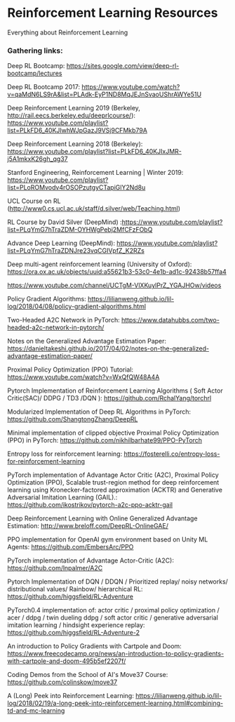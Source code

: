 # Reinforcement Learning Resources
Everything about Reinforcement Learning


### Gathering links:

Deep RL Bootcamp: https://sites.google.com/view/deep-rl-bootcamp/lectures

Deep RL Bootcamp 2017: https://www.youtube.com/watch?v=qaMdN6LS9rA&list=PLAdk-EyP1ND8MqJEJnSvaoUShrAWYe51U

Deep Reinforcement Learning 2019 (Berkeley, http://rail.eecs.berkeley.edu/deeprlcourse/): https://www.youtube.com/playlist?list=PLkFD6_40KJIwhWJpGazJ9VSj9CFMkb79A

Deep Reinforcement Learning 2018 (Berkeley): https://www.youtube.com/playlist?list=PLkFD6_40KJIxJMR-j5A1mkxK26gh_qg37

Stanford Engineering, Reinforcement Learning | Winter 2019: https://www.youtube.com/playlist?list=PLoROMvodv4rOSOPzutgyCTapiGlY2Nd8u

UCL Course on RL (http://www0.cs.ucl.ac.uk/staff/d.silver/web/Teaching.html)

RL Course by David Silver (DeepMind) :https://www.youtube.com/playlist?list=PLqYmG7hTraZDM-OYHWgPebj2MfCFzFObQ

Advance Deep Learning (DeepMind): https://www.youtube.com/playlist?list=PLqYmG7hTraZDNJre23vqCGIVpfZ_K2RZs

Deep multi-agent reinforcement learning (University of Oxford): https://ora.ox.ac.uk/objects/uuid:a55621b3-53c0-4e1b-ad1c-92438b57ffa4

https://www.youtube.com/channel/UCTgM-VlXKuylPrZ_YGAJHOw/videos

Policy Gradient Algorithms: https://lilianweng.github.io/lil-log/2018/04/08/policy-gradient-algorithms.html

Two-Headed A2C Network in PyTorch: https://www.datahubbs.com/two-headed-a2c-network-in-pytorch/

Notes on the Generalized Advantage Estimation Paper: https://danieltakeshi.github.io/2017/04/02/notes-on-the-generalized-advantage-estimation-paper/

Proximal Policy Optimization (PPO) Tutorial: https://www.youtube.com/watch?v=WxQfQW48A4A

Pytorch Implementation of Reinforcement Learning Algorithms ( Soft Actor Critic(SAC)/ DDPG / TD3 /DQN ): https://github.com/RchalYang/torchrl

Modularized Implementation of Deep RL Algorithms in PyTorch: https://github.com/ShangtongZhang/DeepRL

Minimal implementation of clipped objective Proximal Policy Optimization (PPO) in PyTorch: https://github.com/nikhilbarhate99/PPO-PyTorch

Entropy loss for reinforcement learning: https://fosterelli.co/entropy-loss-for-reinforcement-learning

PyTorch implementation of Advantage Actor Critic (A2C), Proximal Policy Optimization (PPO), Scalable trust-region method for deep reinforcement learning using Kronecker-factored approximation (ACKTR) and Generative Adversarial Imitation Learning (GAIL).: https://github.com/ikostrikov/pytorch-a2c-ppo-acktr-gail

Deep Reinforcement Learning with Online Generalized Advantage Estimation: http://www.breloff.com/DeepRL-OnlineGAE/

PPO implementation for OpenAI gym environment based on Unity ML Agents: https://github.com/EmbersArc/PPO

PyTorch implementation of Advantage Actor-Critic (A2C): https://github.com/lnpalmer/A2C

Pytorch Implementation of DQN / DDQN / Prioritized replay/ noisy networks/ distributional values/ Rainbow/ hierarchical RL: https://github.com/higgsfield/RL-Adventure

PyTorch0.4 implementation of: actor critic / proximal policy optimization / acer / ddpg / twin dueling ddpg / soft actor critic / generative adversarial imitation learning / hindsight experience replay: https://github.com/higgsfield/RL-Adventure-2

An introduction to Policy Gradients with Cartpole and Doom: https://www.freecodecamp.org/news/an-introduction-to-policy-gradients-with-cartpole-and-doom-495b5ef2207f/

Coding Demos from the School of AI's Move37 Course: https://github.com/colinskow/move37

A (Long) Peek into Reinforcement Learning: https://lilianweng.github.io/lil-log/2018/02/19/a-long-peek-into-reinforcement-learning.html#combining-td-and-mc-learning
